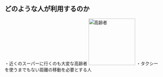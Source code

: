 ## どのような人が利用するのか

・近くのスーパーに行くのも大変な高齢者
<img width="150px" alt="高齢者" src="http://kids.wanpug.com/illust/illust2242.png">
・タクシーを使うまでもない距離の移動を必要とする人


